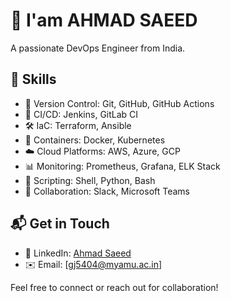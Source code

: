 # 👋 I'am AHMAD SAEED
A passionate DevOps Engineer from India.

## 💼 Skills

- 📂 Version Control: Git, GitHub, GitHub Actions
- 🔄 CI/CD: Jenkins, GitLab CI
- 🛠️ IaC: Terraform, Ansible
- 🐳 Containers: Docker, Kubernetes
- ☁️ Cloud Platforms: AWS, Azure, GCP
- 📊 Monitoring: Prometheus, Grafana, ELK Stack
- 🚀 Scripting: Shell, Python, Bash
- 🤝 Collaboration: Slack, Microsoft Teams



## 📬 Get in Touch

- 🔗 LinkedIn: [Ahmad Saeed](https://www.linkedin.com/in/ahmad-saeed-575355221/)
- ✉️ Email: [gj5404@myamu.ac.in]

Feel free to connect or reach out for collaboration!
